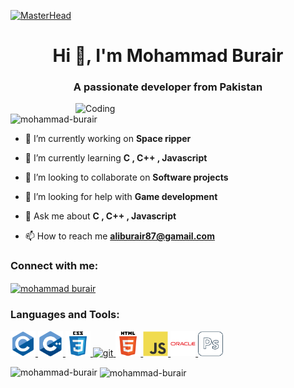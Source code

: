 [![MasterHead](https://media.licdn.com/dms/image/C4E12AQGCWDIkqZ_x2A/article-cover_image-shrink_600_2000/0/1642425545585?e=2147483647&v=beta&t=yBtBuTOnNhvFL3lPfLhjZbfhIPrVqGGUul5dqUPgpQc)](https://github.com/Mohammad-Burair/24k-0775)
<h1 align="center">Hi 👋, I'm Mohammad Burair</h1>
<h3 align="center">A passionate developer from Pakistan</h3>
<img align="right" alt="Coding" width="400" src="https://encrypted-tbn0.gstatic.com/images?q=tbn:ANd9GcT_OIUet1dRnEI3NPUYZXhOqmhh7d4_jM2J5Q&s">


<p align="left"> <img src="https://komarev.com/ghpvc/?username=mohammad-burair&label=Profile%20views&color=0e75b6&style=flat" alt="mohammad-burair" /> </p>

- 🔭 I’m currently working on **Space ripper**

- 🌱 I’m currently learning **C , C++ , Javascript**

- 👯 I’m looking to collaborate on **Software projects**

- 🤝 I’m looking for help with **Game development**

- 💬 Ask me about **C , C++ , Javascript**

- 📫 How to reach me **aliburair87@gamail.com**

<h3 align="left">Connect with me:</h3>
<p align="left">
<a href="https://linkedin.com/in/mohammad burair" target="blank"><img align="center" src="https://raw.githubusercontent.com/rahuldkjain/github-profile-readme-generator/master/src/images/icons/Social/linked-in-alt.svg" alt="mohammad burair" height="30" width="40" /></a>
</p>

<h3 align="left">Languages and Tools:</h3>
<p align="left"> <a href="https://www.cprogramming.com/" target="_blank" rel="noreferrer"> <img src="https://raw.githubusercontent.com/devicons/devicon/master/icons/c/c-original.svg" alt="c" width="40" height="40"/> </a> <a href="https://www.w3schools.com/cpp/" target="_blank" rel="noreferrer"> <img src="https://raw.githubusercontent.com/devicons/devicon/master/icons/cplusplus/cplusplus-original.svg" alt="cplusplus" width="40" height="40"/> </a> <a href="https://www.w3schools.com/css/" target="_blank" rel="noreferrer"> <img src="https://raw.githubusercontent.com/devicons/devicon/master/icons/css3/css3-original-wordmark.svg" alt="css3" width="40" height="40"/> </a> <a href="https://git-scm.com/" target="_blank" rel="noreferrer"> <img src="https://www.vectorlogo.zone/logos/git-scm/git-scm-icon.svg" alt="git" width="40" height="40"/> </a> <a href="https://www.w3.org/html/" target="_blank" rel="noreferrer"> <img src="https://raw.githubusercontent.com/devicons/devicon/master/icons/html5/html5-original-wordmark.svg" alt="html5" width="40" height="40"/> </a> <a href="https://developer.mozilla.org/en-US/docs/Web/JavaScript" target="_blank" rel="noreferrer"> <img src="https://raw.githubusercontent.com/devicons/devicon/master/icons/javascript/javascript-original.svg" alt="javascript" width="40" height="40"/> </a> <a href="https://www.oracle.com/" target="_blank" rel="noreferrer"> <img src="https://raw.githubusercontent.com/devicons/devicon/master/icons/oracle/oracle-original.svg" alt="oracle" width="40" height="40"/> </a> <a href="https://www.photoshop.com/en" target="_blank" rel="noreferrer"> <img src="https://raw.githubusercontent.com/devicons/devicon/master/icons/photoshop/photoshop-line.svg" alt="photoshop" width="40" height="40"/> </a> </p>

<p><img align="left" src="https://github-readme-stats.vercel.app/api/top-langs?username=mohammad-burair&show_icons=true&locale=en&layout=compact" alt="mohammad-burair" /></p>

<p>&nbsp;<img align="center" src="https://github-readme-stats.vercel.app/api?username=mohammad-burair&show_icons=true&locale=en" alt="mohammad-burair" /></p>
